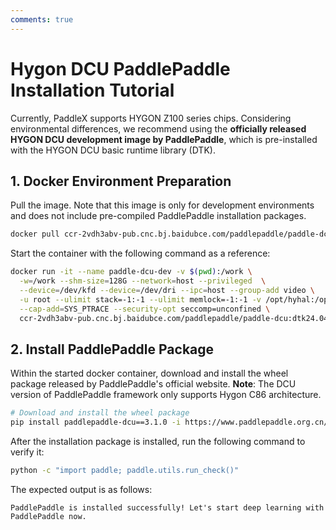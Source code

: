 ```yaml
---
comments: true
---
```


# Hygon DCU PaddlePaddle Installation Tutorial

Currently, PaddleX supports HYGON Z100 series chips. Considering environmental differences, we recommend using the <b>officially released HYGON DCU development image by PaddlePaddle</b>, which is pre-installed with the HYGON DCU basic runtime library (DTK).

## 1. Docker Environment Preparation
Pull the image. Note that this image is only for development environments and does not include pre-compiled PaddlePaddle installation packages.

```bash
docker pull ccr-2vdh3abv-pub.cnc.bj.baidubce.com/paddlepaddle/paddle-dcu:dtk24.04.1-kylinv10-gcc82
```

Start the container with the following command as a reference:

```bash
docker run -it --name paddle-dcu-dev -v $(pwd):/work \
  -w=/work --shm-size=128G --network=host --privileged  \
  --device=/dev/kfd --device=/dev/dri --ipc=host --group-add video \
  -u root --ulimit stack=-1:-1 --ulimit memlock=-1:-1 -v /opt/hyhal:/opt/hyhal \
  --cap-add=SYS_PTRACE --security-opt seccomp=unconfined \
  ccr-2vdh3abv-pub.cnc.bj.baidubce.com/paddlepaddle/paddle-dcu:dtk24.04.1-kylinv10-gcc82 /bin/bash
```

## 2. Install PaddlePaddle Package
Within the started docker container, download and install the wheel package released by PaddlePaddle's official website. <b>Note</b>: The DCU version of PaddlePaddle framework only supports Hygon C86 architecture.

```bash
# Download and install the wheel package
pip install paddlepaddle-dcu==3.1.0 -i https://www.paddlepaddle.org.cn/packages/stable/dcu/
```

After the installation package is installed, run the following command to verify it:

```bash
python -c "import paddle; paddle.utils.run_check()"
```

The expected output is as follows:

```
PaddlePaddle is installed successfully! Let's start deep learning with PaddlePaddle now.
```
